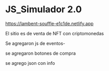# JS_Simulador 2.0

https://lambent-souffle-e1c1de.netlify.app


El sitio es de venta de NFT con criptomonedas

Se agregaron js de eventos-

se agregaron botones de compra

se agrego json con info

